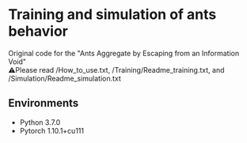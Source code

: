 # Training and simulation of ants behavior
Original code for the "Ants Aggregate by Escaping from an Information Void"\
⚠️Please read /How_to_use.txt, /Training/Readme_training.txt, and /Simulation/Readme_simulation.txt


## Environments
- Python 3.7.0
- Pytorch 1.10.1+cu111
